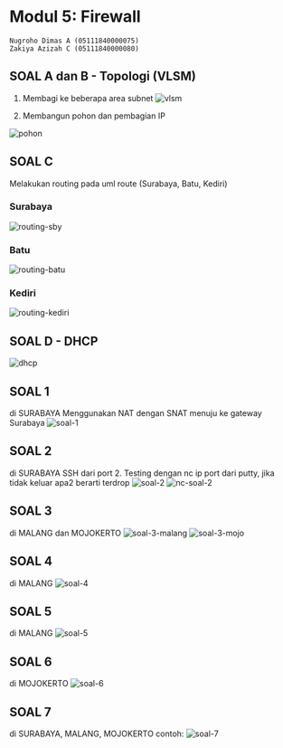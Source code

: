 # Modul 5: Firewall
```
Nugroho Dimas A (05111840000075)
Zakiya Azizah C (05111840000080)
```

## SOAL A dan B - Topologi (VLSM)

1. Membagi ke beberapa area subnet
![vlsm](images/VLSM.jpg)

2. Membangun pohon dan pembagian IP

![pohon](images/pohon.jpg)

## SOAL C

Melakukan routing pada uml route (Surabaya, Batu, Kediri)

### Surabaya
![routing-sby](images/rout-sby.png)

### Batu
![routing-batu](images/route-batu.png)

### Kediri
![routing-kediri](images/route-kediri.png)

## SOAL D - DHCP
![dhcp](images/dhcp-mojo.png)

## SOAL 1
di SURABAYA
Menggunakan NAT dengan SNAT menuju ke gateway Surabaya
![soal-1](images/soal-1-sby.png)

## SOAL 2
di SURABAYA
SSH dari port 2. Testing dengan nc ip port dari putty, jika tidak keluar apa2 berarti terdrop
![soal-2](images/soal-2-sby.png)
![nc-soal-2](images/soal-2-putty.png)

## SOAL 3
di MALANG dan MOJOKERTO
![soal-3-malang](images/soal-3-mlg.png)
![soal-3-mojo](images/soal-3-mojo.png)

## SOAL 4
di MALANG
![soal-4](images/soal-4-mlg.png)

## SOAL 5
di MALANG
![soal-5](images/soal-5-mlg.png)

## SOAL 6
di MOJOKERTO
![soal-6](images/soal-6-sby.png)

## SOAL 7
di SURABAYA, MALANG, MOJOKERTO
contoh:
![soal-7](images/soal-7-sby.png)